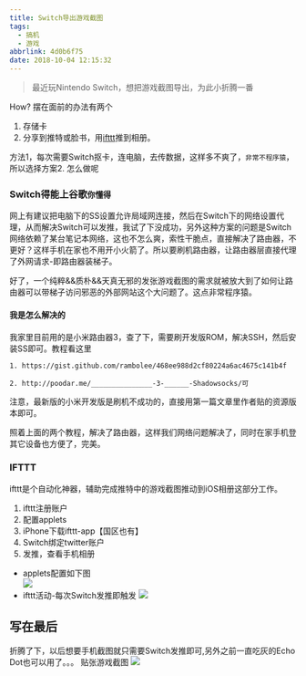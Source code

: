 ```yaml
---
title: Switch导出游戏截图
tags:
  - 搞机
  - 游戏
abbrlink: 4d0b6f75
date: 2018-10-04 12:15:32
---
```

> 最近玩Nintendo Switch，想把游戏截图导出，为此小折腾一番

How? 摆在面前的办法有两个

1. 存储卡
2. 分享到推特或脸书，用[ifttt](https://ifttt.com/)推到相册。

方法1，每次需要Switch抠卡，连电脑，去传数据，这样多不爽了，`非常不程序猿`，所以选择方案2.
怎么做呢
### Switch得能上谷歌`你懂得`
网上有建议把电脑下的SS设置允许局域网连接，然后在Switch下的网络设置代理，从而解决Switch可以发推，我试了下没成功，另外这种方案的问题是Switch网络依赖了某台笔记本网络，这也不怎么爽，索性干脆点，直接解决了路由器，不更好？这样手机在家也不用开小火箭了。所以要刷机路由器，让路由器层直接代理了外网请求-即路由器装梯子。

好了，一个纯粹&&质朴&&天真无邪的发张游戏截图的需求就被放大到了如何让路由器可以带梯子访问邪恶的外部网站这个大问题了。这点非常程序猿。

#### 我是怎么解决的

我家里目前用的是小米路由器3，查了下，需要刷开发版ROM，解决SSH，然后安装SS即可。教程看这里

```
1. https://gist.github.com/rambolee/468ee988d2cf80224a6ac4675c141b4f

2. http://poodar.me/_______________-3-______-Shadowsocks/可
```
注意，最新版的小米开发版是刷机不成功的，直接用第一篇文章里作者贴的资源版本即可。

照着上面的两个教程，解决了路由器，这样我们网络问题解决了，同时在家手机登其它设备也方便了，完美。

### IFTTT
ifttt是个自动化神器，辅助完成推特中的游戏截图推动到iOS相册这部分工作。

1. ifttt注册账户
2. 配置applets
3. iPhone下载ifttt-app【国区也有】
4. Switch绑定twitter账户
5. 发推，查看手机相册
	
- applets配置如下图	
![](http://static.1991421.cn/2018-10-04-ifttt.com_applets_86419437d-if-new-tweet-by-alanhe421-with-hashtag-nintendoswitch-then-add-photo-to-album_edit.png)
- ifttt活动-每次Switch发推即触发
![](http://static.1991421.cn/2018-10-04-041122.png)

## 写在最后
折腾了下，以后想要手机截图就只需要Switch发推即可,另外之前一直吃灰的Echo Dot也可以用了。。。
贴张游戏截图
![](http://static.1991421.cn/2018-10-04-041833.png)

